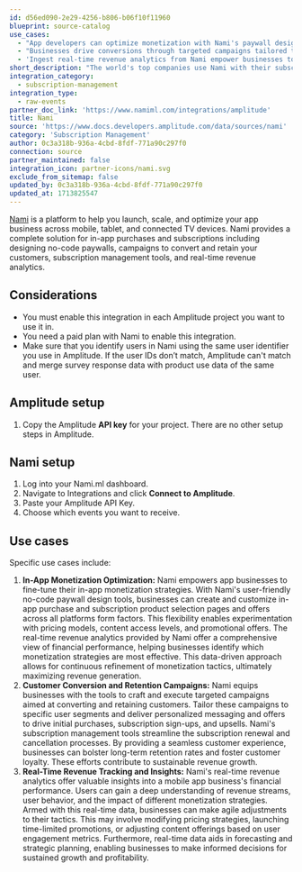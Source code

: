 ```yaml
---
id: d56ed090-2e29-4256-b806-b06f10f11960
blueprint: source-catalog
use_cases:
  - "App developers can optimize monetization with Nami's paywall design tools, experimenting with pricing, content, and promotions for maximum revenue."
  - "Businesses drive conversions through targeted campaigns tailored to user segments, leveraging Nami's tools for personalized messaging and offers."
  - 'Ingest real-time revenue analytics from Nami empower businesses to adjust monetization tactics swiftly based on user behavior and financial performance, ensuring sustained growth.'
short_description: "The world's top companies use Nami with their subscription revenue goals with no-code paywalls and seemless subscription management."
integration_category:
  - subscription-management
integration_type:
  - raw-events
partner_doc_link: 'https://www.namiml.com/integrations/amplitude'
title: Nami
source: 'https://www.docs.developers.amplitude.com/data/sources/nami'
category: 'Subscription Management'
author: 0c3a318b-936a-4cbd-8fdf-771a90c297f0
connection: source
partner_maintained: false
integration_icon: partner-icons/nami.svg
exclude_from_sitemap: false
updated_by: 0c3a318b-936a-4cbd-8fdf-771a90c297f0
updated_at: 1713825547
---
```

[Nami](https://www.namiml.com/) is a platform to help you launch, scale, and optimize your app business across mobile, tablet, and connected TV devices. Nami provides a complete solution for in-app purchases and subscriptions including designing no-code paywalls, campaigns to convert and retain your customers, subscription management tools, and real-time revenue analytics. 

## Considerations

- You must enable this integration in each Amplitude project you want to use it in.
- You need a paid plan with Nami to enable this integration.
- Make sure that you identify users in Nami using the same user identifier you use in Amplitude. If the user IDs don’t match, Amplitude can't match and merge survey response data with product use data of the same user.

## Amplitude setup

1. Copy the Amplitude **API key** for your project. There are no other setup steps in Amplitude. 

## Nami setup

1. Log into your Nami.ml dashboard.
2. Navigate to Integrations and click **Connect to Amplitude**.
3. Paste your Amplitude API Key.
4. Choose which events you want to receive.

## Use cases

Specific use cases include:

1. **In-App Monetization Optimization:** Nami empowers app businesses to fine-tune their in-app monetization strategies. With Nami's user-friendly no-code paywall design tools, businesses can create and customize in-app purchase and subscription product selection pages and offers across all platforms form factors. This flexibility enables experimentation with pricing models, content access levels, and promotional offers. The real-time revenue analytics provided by Nami offer a comprehensive view of financial performance, helping businesses identify which monetization strategies are most effective. This data-driven approach allows for continuous refinement of monetization tactics, ultimately maximizing revenue generation.
2. **Customer Conversion and Retention Campaigns:** Nami equips businesses with the tools to craft and execute targeted campaigns aimed at converting and retaining customers. Tailor these campaigns to specific user segments and deliver personalized messaging and offers to drive initial purchases, subscription sign-ups, and upsells. Nami's subscription management tools streamline the subscription renewal and cancellation processes. By providing a seamless customer experience, businesses can bolster long-term retention rates and foster customer loyalty. These efforts contribute to sustainable revenue growth.
3. **Real-Time Revenue Tracking and Insights:** Nami's real-time revenue analytics offer valuable insights into a mobile app business's financial performance. Users can gain a deep understanding of revenue streams, user behavior, and the impact of different monetization strategies. Armed with this real-time data, businesses can make agile adjustments to their tactics. This may involve modifying pricing strategies, launching time-limited promotions, or adjusting content offerings based on user engagement metrics. Furthermore, real-time data aids in forecasting and strategic planning, enabling businesses to make informed decisions for sustained growth and profitability.